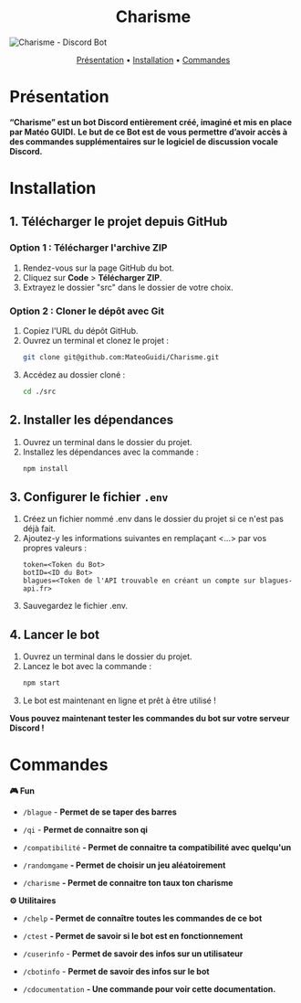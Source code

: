 <h1 align="center">Charisme</h1>

<img src="https://mateoguidi.github.io/portfolio/img/projects/visuCharisme.png" 
     alt="Charisme - Discord Bot" 
     style="display: block; margin: 0 auto;">

<p align="center">
  <a href="#Présentation">Présentation</a>
  •
  <a href="#installation">Installation</a>
  •
  <a href="#commandes">Commandes</a>
</p>

# Présentation

**“Charisme” est un bot Discord entièrement créé, imaginé et mis en place par Matéo GUIDI.** **Le but de ce Bot est de vous permettre d’avoir accès à des commandes supplémentaires sur le logiciel de discussion vocale Discord.**

# Installation

## 1. Télécharger le projet depuis GitHub
### Option 1 : Télécharger l'archive ZIP
1. Rendez-vous sur la page GitHub du bot.
2. Cliquez sur **Code** > **Télécharger ZIP**.
3. Extrayez le dossier "src" dans le dossier de votre choix.

### Option 2 : Cloner le dépôt avec Git
1. Copiez l'URL du dépôt GitHub.
2. Ouvrez un terminal et clonez le projet :
   ```bash
   git clone git@github.com:MateoGuidi/Charisme.git
   ```
3. Accédez au dossier cloné  :
    ```bash
    cd ./src
    ```
## 2. Installer les dépendances
1. Ouvrez un terminal dans le dossier du projet.
2. Installez les dépendances avec la commande :
   ```bash
   npm install
   ```

## 3. Configurer le fichier `.env`
1. Créez un fichier nommé .env dans le dossier du projet si ce n'est pas déjà fait.
2. Ajoutez-y les informations suivantes en remplaçant <...> par vos propres valeurs :
    ```env
    token=<Token du Bot>
    botID=<ID du Bot>
    blagues=<Token de l'API trouvable en créant un compte sur blagues-api.fr>
    ```
3. Sauvegardez le fichier .env.

## 4. Lancer le bot
1. Ouvrez un terminal dans le dossier du projet.
2. Lancez le bot avec la commande :
   ```bash
   npm start
   ```
3. Le bot est maintenant en ligne et prêt à être utilisé !

**Vous pouvez maintenant tester les commandes du bot sur votre serveur Discord !**

# Commandes

**🎮 Fun**

- `/blague` - **Permet de se taper des barres**

- `/qi` - **Permet de connaitre son qi**

- `/compatibilité` **- Permet de connaitre ta compatibilité avec quelqu'un**

- `/randomgame` **- Permet de choisir un jeu aléatoirement**

- `/charisme` **- Permet de connaitre ton taux ton charisme**

**⚙️ Utilitaires**

- `/chelp` **- Permet de connaître toutes les commandes de ce bot**

- `/ctest` **- Permet de savoir si le bot est en fonctionnement**

- `/cuserinfo` - **Permet de savoir des infos sur un utilisateur**

- `/cbotinfo` - **Permet de savoir des infos sur le bot**

- `/cdocumentation` **- Une commande pour voir cette documentation.**
